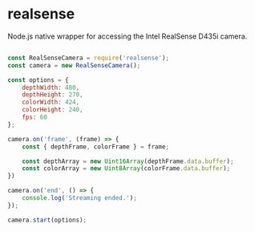 # realsense

Node.js native wrapper for accessing the Intel RealSense D435i camera. 


```js

const RealSenseCamera = require('realsense');
const camera = new RealSenseCamera();

const options = {
    depthWidth: 480,
    depthHeight: 270,
    colorWidth: 424,
    colorHeight: 240,
    fps: 60
};

camera.on('frame', (frame) => {
    const { depthFrame, colorFrame } = frame;

    const depthArray = new Uint16Array(depthFrame.data.buffer);
    const colorArray = new Uint8Array(colorFrame.data.buffer);
})

camera.on('end', () => {
    console.log('Streaming ended.');
});

camera.start(options);

```